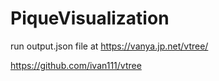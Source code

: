 ﻿# PiqueVisualization

run output.json file at https://vanya.jp.net/vtree/


https://github.com/ivan111/vtree
